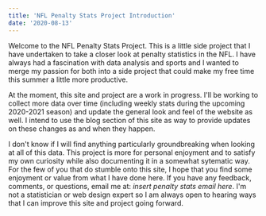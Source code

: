 ```yaml
---
title: 'NFL Penalty Stats Project Introduction'
date: '2020-08-13'
---
```


Welcome to the NFL Penalty Stats Project. This is a little side project that I have undertaken to take a closer look at penalty statistics in the NFL. I have always had a fascination with data analysis and sports and I wanted to merge my passion for both into a side project that could make my free time this summer a little more productive. 

At the moment, this site and project are a work in progress. I'll be working to collect more data over time (including weekly stats during the upcoming 2020-2021 season) and update the general look and feel of the website as well. I intend to use the blog section of this site as way to provide updates on these changes as and when they happen.

I don't know if I will find anything particularly groundbreaking when looking at all of this data. This project is more for personal enjoyment and to satisfy my own curiosity while also documenting it in a somewhat sytematic way. For the few of you that do stumble onto this site, I hope that you find some enjoyment or value from what I have done here. If you have any feedback, comments, or questions, email me at: *insert penalty stats email here*. I'm not a statistician or web design expert so I am always open to hearing ways that I can improve this site and project going forward. 